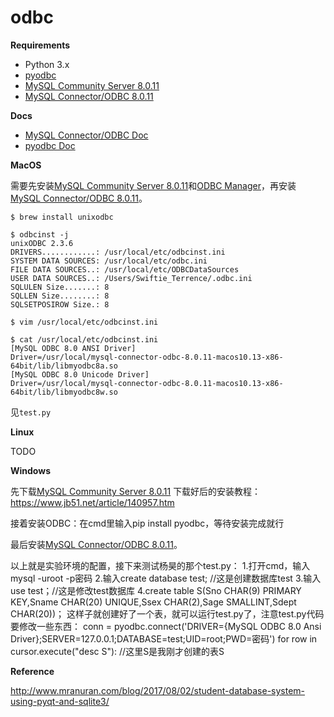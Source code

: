 # odbc
**Requirements**

- Python 3.x
- [pyodbc](https://github.com/mkleehammer/pyodbc)
- [MySQL Community Server 8.0.11](https://dev.mysql.com/downloads/mysql/)
- [MySQL Connector/ODBC 8.0.11](https://dev.mysql.com/downloads/connector/odbc/)

**Docs**

- [MySQL Connector/ODBC Doc](https://dev.mysql.com/doc/connector-odbc/en/)
- [pyodbc Doc](https://github.com/mkleehammer/pyodbc/wiki)

**MacOS**

需要先安装[MySQL Community Server 8.0.11](https://dev.mysql.com/downloads/mysql/)和[ODBC Manager](http://www.odbcmanager.net/)，再安装[MySQL Connector/ODBC 8.0.11](https://dev.mysql.com/downloads/connector/odbc/)。

```shell
$ brew install unixodbc

$ odbcinst -j
unixODBC 2.3.6
DRIVERS............: /usr/local/etc/odbcinst.ini
SYSTEM DATA SOURCES: /usr/local/etc/odbc.ini
FILE DATA SOURCES..: /usr/local/etc/ODBCDataSources
USER DATA SOURCES..: /Users/Swiftie_Terrence/.odbc.ini
SQLULEN Size.......: 8
SQLLEN Size........: 8
SQLSETPOSIROW Size.: 8

$ vim /usr/local/etc/odbcinst.ini

$ cat /usr/local/etc/odbcinst.ini
[MySQL ODBC 8.0 ANSI Driver]
Driver=/usr/local/mysql-connector-odbc-8.0.11-macos10.13-x86-64bit/lib/libmyodbc8a.so
[MySQL ODBC 8.0 Unicode Driver]
Driver=/usr/local/mysql-connector-odbc-8.0.11-macos10.13-x86-64bit/lib/libmyodbc8w.so
```

见`test.py`

**Linux**

TODO

**Windows**

先下载[MySQL Community Server 8.0.11](https://dev.mysql.com/downloads/mysql/) 下载好后的安装教程：https://www.jb51.net/article/140957.htm

接着安装ODBC：在cmd里输入pip install pyodbc，等待安装完成就行

最后安装[MySQL Connector/ODBC 8.0.11](https://dev.mysql.com/downloads/connector/odbc/)。

以上就是实验环境的配置，接下来测试杨昊的那个test.py：
1.打开cmd，输入 mysql -uroot -p密码
2.输入create database test; //这是创建数据库test
3.输入use test；//这是修改test数据库
4.create table S(Sno CHAR(9) PRIMARY KEY,Sname CHAR(20) UNIQUE,Ssex CHAR(2),Sage SMALLINT,Sdept CHAR(20))；
这样子就创建好了一个表，就可以运行test.py了，注意test.py代码要修改一些东西：
conn = pyodbc.connect('DRIVER={MySQL ODBC 8.0 Ansi Driver};SERVER=127.0.0.1;DATABASE=test;UID=root;PWD=密码')
for row in cursor.execute("desc S"): //这里S是我刚才创建的表S

**Reference**

http://www.mranuran.com/blog/2017/08/02/student-database-system-using-pyqt-and-sqlite3/
